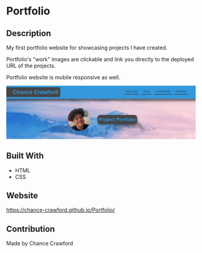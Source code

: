 # Portfolio

## Description
My first portfolio website for showcasing projects I have created.

Portfolio's "work" images are clickable and link you directly to the deployed URL of the
projects.

Portfolio website is mobile responsive as well.

![links in header](./assets/images/screenshot.PNG)

## Built With
* HTML
* CSS

## Website
https://chance-crawford.github.io/Portfolio/

## Contribution
Made by Chance Crawford
